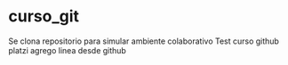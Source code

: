 # curso_git
Se clona repositorio para simular ambiente colaborativo
Test curso github platzi
agrego linea desde github

